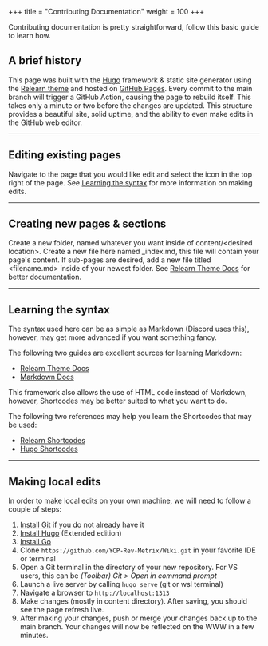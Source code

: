 +++
title = "Contributing Documentation"
weight = 100
+++

Contributing documentation is pretty straightforward, follow this basic guide to learn how.

## A brief history

This page was built with the [Hugo](https://gohugo.io/documentation/) framework & static site generator using the [Relearn theme](https://mcshelby.github.io/hugo-theme-relearn/) and hosted on [GitHub Pages](https://docs.github.com/en/pages/getting-started-with-github-pages/about-github-pages).
Every commit to the main branch will trigger a GitHub Action, causing the page to rebuild itself. This takes only a minute or two before the changes are updated. 
This structure provides a beautiful site, solid uptime, and the ability to even make edits in the GitHub web editor.

---
## Editing existing pages

Navigate to the page that you would like edit and select the <i class="fas fa-pen fa-fw"></i> icon in the top right of the page. See [Learning the syntax](/Wiki/documentation/index.html#learning-the-syntax) for more information on making edits. 

---
## Creating new pages & sections

Create a new folder, named whatever you want inside of content/\<desired location>. Create a new file here named _index.md, this file will contain your page's content.
If sub-pages are desired, add a new file titled \<filename.md> inside of your newest folder.
See [Relearn Theme Docs](https://mcshelby.github.io/hugo-theme-relearn/cont/pages/index.html) for better documentation.

---
## Learning the syntax

The syntax used here can be as simple as Markdown (Discord uses this), however, may get more advanced if you want something fancy.

The following two guides are excellent sources for learning Markdown:
- [Relearn Theme Docs](https://mcshelby.github.io/hugo-theme-relearn/cont/markdown/index.html)
- [Markdown Docs](https://commonmark.org/help/)

This framework also allows the use of HTML code instead of Markdown, however, Shortcodes may be better suited to what you want to do.

The following two references may help you learn the Shortcodes that may be used:
- [Relearn Shortcodes](https://mcshelby.github.io/hugo-theme-relearn/shortcodes/index.html)
- [Hugo Shortcodes](https://gohugo.io/content-management/shortcodes/)

---
## Making local edits

In order to make local edits on your own machine, we will need to follow a couple of steps:
1. [Install Git](https://git-scm.com/book/en/v2/Getting-Started-Installing-Git) if you do not already have it
1. [Install Hugo](https://gohugo.io/installation/) (Extended edition)
1. [Install Go](https://go.dev/doc/install)
1. Clone `https://github.com/YCP-Rev-Metrix/Wiki.git` in your favorite IDE or terminal
1. Open a Git terminal in the directory of your new repository. For VS users, this can be *(Toolbar) Git > Open in command prompt*
1. Launch a live server by calling `hugo serve` (git or wsl terminal)
1. Navigate a browser to `http://localhost:1313`
1. Make changes (mostly in content directory). After saving, you should see the page refresh live.
1. After making your changes, push or merge your changes back up to the main branch. Your changes will now be reflected on the WWW in a few minutes.
